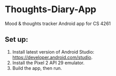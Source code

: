 # Thoughts-Diary-App
Mood &amp; thoughts tracker Android app for CS 4261

## Set up:
1. Install latest version of Android Studio: https://developer.android.com/studio.
2. Install the Pixel 2 API 29 emulator.
3. Build the app, then run.


